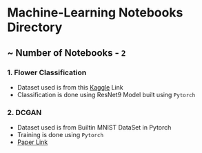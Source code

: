 # Machine-Learning Notebooks Directory
## ~ Number of Notebooks - `2`

### 1. Flower Classification 
- Dataset used is from this [Kaggle](https://www.kaggle.com/alxmamaev/flowers-recognition) Link
- Classification is done using ResNet9 Model built using `Pytorch`

### 2. DCGAN 
- Dataset used is from Builtin MNIST DataSet in Pytorch
- Training is done using `Pytorch`
- [Paper Link](https://arxiv.org/abs/1511.06434)

